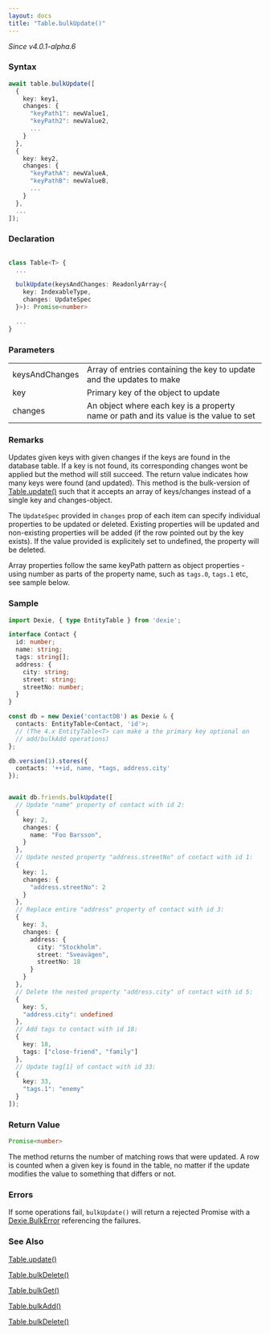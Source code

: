 ```yaml
---
layout: docs
title: "Table.bulkUpdate()"
---
```


*Since v4.0.1-alpha.6*

### Syntax

```ts
await table.bulkUpdate([
  {
    key: key1,
    changes: {
      "keyPath1": newValue1,
      "keyPath2": newValue2,
      ...
    }
  },
  {
    key: key2,
    changes: {
      "keyPathA": newValueA,
      "keyPathB": newValueB,
      ...
    }
  },
  ...
]);

```

### Declaration

```ts

class Table<T> {
  ...

  bulkUpdate(keysAndChanges: ReadonlyArray<{
    key: IndexableType,
    changes: UpdateSpec
  }>): Promise<number>

  ...
}
```

### Parameters

|                |                                                                                       |
| -------------- | ------------------------------------------------------------------------------------- |
| keysAndChanges | Array of entries containing the key to update and the updates to make                 |
| key            | Primary key of the object to update                                                   |
| changes        | An object where each key is a property name or path and its value is the value to set |

### Remarks

Updates given keys with given changes if the keys are found in the database table. If a key is not found, its corresponding changes wont be applied but the method will still succeed. The return value indicates how many keys were found (and updated).
This method is the bulk-version of [Table.update()](Table.update()) such that it accepts an array of keys/changes instead of a single key and changes-object.

The `UpdateSpec` provided in `changes` prop of each item can specify individual properties to be updated or deleted. Existing properties will be updated and non-existing properties will be added (if the row pointed out by the key exists). If the value provided is explicitely set to undefined, the property will be deleted.

Array properties follow the same keyPath pattern as object properties - using number as parts of the property name, such as `tags.0`, `tags.1` etc, see sample below.

### Sample

```ts
import Dexie, { type EntityTable } from 'dexie';

interface Contact {
  id: number;
  name: string;
  tags: string[];
  address: {
    city: string;
    street: string;
    streetNo: number;
  }
}

const db = new Dexie('contactDB') as Dexie & {
  contacts: EntityTable<Contact, 'id'>;
  // (The 4.x EntityTable<T> can make a the primary key optional on
  // add/bulkAdd operations)
};

db.version(1).stores({
  contacts: '++id, name, *tags, address.city'
});


await db.friends.bulkUpdate([
  // Update "name" property of contact with id 2:
  {
    key: 2,
    changes: {
      name: "Foo Barsson",
    }
  },
  // Update nested property "address.streetNo" of contact with id 1:
  {
    key: 1,
    changes: {
      "address.streetNo": 2
    }
  },
  // Replace entire "address" property of contact with id 3:
  {
    key: 3,
    changes: {
      address: {
        city: "Stockholm".
        street: "Sveavägen",
        streetNo: 18
      }
    }
  },
  // Delete the nested property "address.city" of contact with id 5:
  {
    key: 5,
    "address.city": undefined
  },
  // Add tags to contact with id 18:
  {
    key: 18,
    tags: ["close-friend", "family"]
  },
  // Update tag[1] of contact with id 33:
  {
    key: 33,
    "tags.1": "enemy"
  }
]);

```

### Return Value

```ts
Promise<number>
```

The method returns the number of matching rows that were updated. A row is counted when a given key is found in the table, no matter if the update modifies the value to something that differs or not.

### Errors

If some operations fail, `bulkUpdate()` will return a rejected Promise with a
[Dexie.BulkError](/docs/DexieErrors/Dexie.BulkError) referencing the failures.


### See Also

[Table.update()](</docs/Table/Table.update()>)

[Table.bulkDelete()](</docs/Table/Table.bulkPut()>)

[Table.bulkGet()](</docs/Table/Table.bulkGet()>)

[Table.bulkAdd()](</docs/Table/Table.bulkAdd()>)

[Table.bulkDelete()](</docs/Table/Table.bulkDelete()>)

